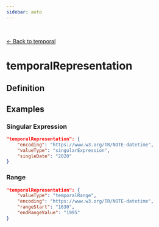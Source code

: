 ```yaml
---
sidebar: auto
---
```


<br>

[← Back to temporal](./temporal.html)

# temporalRepresentation

## Definition

<template>
   <table v-if="this.filterTagging.temporal" id ="property-table">
     <p class="larger-text">{{this.filterTagging.temporal.properties.temporalRepresentation.description}}</p>
  <tr>
    <th>Property</th>
    <th>Expected Type</th>
    <th>Required</th>
    <th>Description</th>
  </tr>
  <tr v-for="item, index in this.filterTagging.temporal.properties.temporalRepresentation.properties" :key="index">
    <td>{{index}}</td>
    <td>{{item.type}}</td>
    <td></td>
    <td>{{item.description}}</td>
  </tr>
</table> 
</template>

<script>
import axios from 'axios'


export default {

    data() {
        return {
          schema: [],
          citation: [],
          endpoints: [],
          filterTagging: [],
          documentationHealth: [],
          relatedResources: [],
          peopleLifecycle: []
        }
    },
    methods: {
        whatsUp(){
          console.log(this.filterTagging)
        }
    },
    computed: {
        data() {
            return this.$page.frontmatter
        }
    },
    created() {
        //returns a promise
        axios.get("https://raw.githubusercontent.com/nblmc/Data-Context/master/schema.json")
            .then(response => {
                this.schema = response.data.properties
                this.citation = response.data.properties.citation.properties
                this.endpoints = response.data.properties.endpoints
                this.filterTagging = response.data.properties.filterTagging.properties
                this.documentationHealth = response.data.properties.documentationHealth.properties
                this.relatedResources = response.data.properties.relatedResources.properties
                this.peopleLifecycle = response.data.properties.peopleLifecycle.properties
            }).catch(err => {
                console.log(err)
            })
    }
}
</script>

<style lang="stylus">

table#property-table
  width:100%

p.larger-text
  font-size 120%

</style>

## Examples

### Singular Expression 

```json
"temporalRepresentation": {
	"encoding": "https://www.w3.org/TR/NOTE-datetime",
	"valueType": "singularExpression",
	"singleDate": "2020"
}
```


### Range 
```json
"temporalRepresentation": {
	"valueType": "temporalRange",
	"encoding": "https://www.w3.org/TR/NOTE-datetime",
	"rangeStart": "1630",
	"endRangeValue": "1995"
}
```